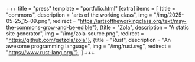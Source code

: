 +++
title = "press"
template = "portfolio.html"
[extra]
items = [
    {title = "commons", description = "arts of the working class", img = "/img/2025-05-25_15-09.png", redirect = "https://artsoftheworkingclass.org/text/may-the-commons-grow-and-be-edible"},
    {title = "Zola", description = "A static site generator", img = "/img/zola-source.png", redirect = "https://github.com/getzola/zola"},
    {title = "Rust", description = "An awesome programming language", img = "/img/rust.svg", redirect = "https://www.rust-lang.org/"},
]
+++
